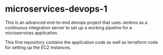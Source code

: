 # microservices-devops-1

This is an advanced end-to-end devops project that uses Jenkins as a continuous integration server to set up a working pipeline for a microservices application.

This first repository contains the application code as well as terraform code for setting up the EC2 instances.

